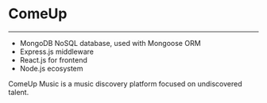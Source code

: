 # ComeUp
----------------------------------------------
  * MongoDB NoSQL database, used with Mongoose ORM
  * Express.js middleware
  * React.js for frontend
  * Node.js ecosystem

ComeUp Music is a music discovery platform focused on undiscovered talent.
